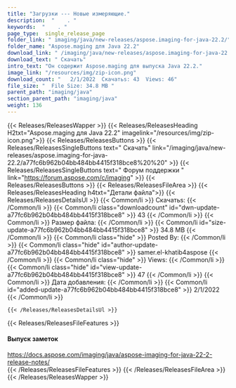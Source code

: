 ```yaml
---
title: "Загрузки --- Новые измеряющие." 
description:  "    . " 
keywords:  "    . " 
page_type:  single_release_page
folder_link: " imaging/java/new-releases/aspose.imaging-for-java-22.2/"
folder_name: "Aspose.maging для Java 22.2"
download_link: " /imaging/java/new-releases/aspose.imaging-for-java-22.2/a77fc6b962b04bb484bb4415f318bce8"
download_text: " Скачать"
intro_text: "Он содержит Aspose.maging для выпуска Java 22.2."
image_link: "/resources/img/zip-icon.png"
download_count: "   2/1/2022  Скачатьs: 43  Views: 46"
file_size: "  File Size: 34.8 MB "
parent_path: "imaging/java"
section_parent_path: "imaging/java"
weight: 136
---
```


{{< Releases/ReleasesWapper >}}
  {{< Releases/ReleasesHeading H2txt="Aspose.maging для Java 22.2" imagelink="/resources/img/zip-icon.png">}}
  {{< Releases/ReleasesButtons >}}
    {{< Releases/ReleasesSingleButtons text=" Скачать" link="/imaging/java/new-releases/aspose.imaging-for-java-22.2/a77fc6b962b04bb484bb4415f318bce8%20%20" >}}
    {{< Releases/ReleasesSingleButtons text=" Форум поддержки " link="https://forum.aspose.com/c/imaging" >}}
  {{< Releases/ReleasesButtons >}}
  {{< Releases/ReleasesFileArea >}}
    {{< Releases/ReleasesHeading h4txt="Детали файла">}}
    {{< Releases/ReleasesDetailsUl >}}
            {{< Common/li  >}} Скачатьs: {{< /Common/li >}} 
      {{< Common/li class="downloadcount" id="dwn-update-a77fc6b962b04bb484bb4415f318bce8" >}} 43 {{< /Common/li >}} 
      {{< Common/li  >}} Размер файла: {{< /Common/li >}} 
      {{< Common/li id="size-update-a77fc6b962b04bb484bb4415f318bce8" >}} 34.8 MB {{< /Common/li >}} 
      {{< Common/li  class="hide" >}} Posted By: {{< /Common/li >}} 
      {{< Common/li class="hide" id="author-update-a77fc6b962b04bb484bb4415f318bce8" >}} samer.el-khatib4aspose {{< /Common/li >}} 
      {{< Common/li class="hide"  >}} Views: {{< /Common/li >}} 
      {{< Common/li class="hide" id="view-update-a77fc6b962b04bb484bb4415f318bce8" >}} 47 {{< /Common/li >}} 
      {{< Common/li  >}} Дата добавления: {{< /Common/li >}} 
      {{< Common/li id="added-update-a77fc6b962b04bb484bb4415f318bce8" >}} 2/1/2022 {{< /Common/li >}} 

    {{< /Releases/ReleasesDetailsUl >}}

  {{< Releases/ReleasesFileFeatures >}}
      <h4>Выпуск заметок</h4><div><a href="https://docs.aspose.com/imaging/java/aspose-imaging-for-java-22-2-release-notes/">https://docs.aspose.com/imaging/java/aspose-imaging-for-java-22-2-release-notes/</a></div>
  {{< /Releases/ReleasesFileFeatures >}}
 {{< /Releases/ReleasesFileArea >}}
{{< /Releases/ReleasesWapper >}}


